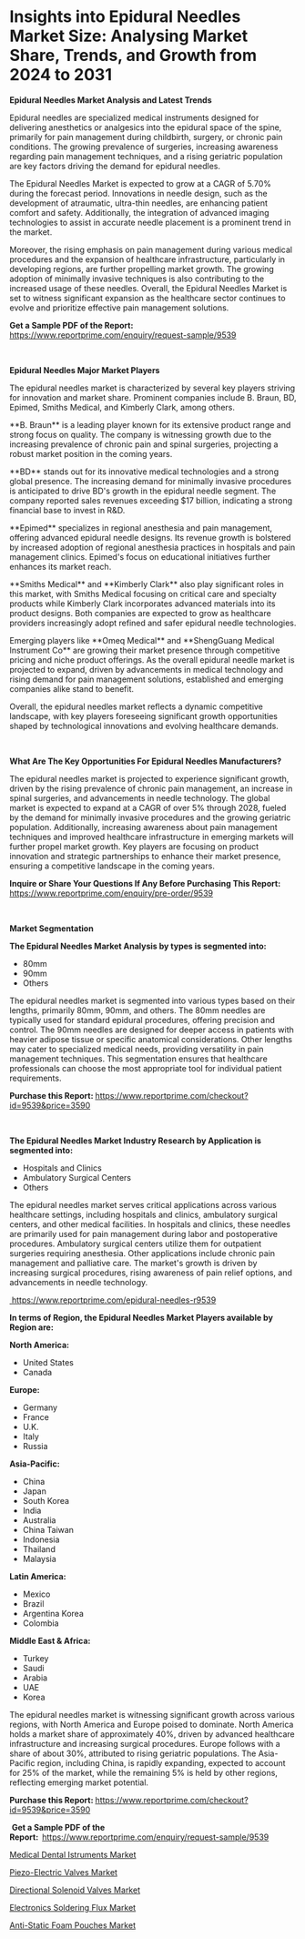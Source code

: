 <p><h1>Insights into Epidural Needles Market Size: Analysing Market Share, Trends, and Growth from 2024 to 2031</h1></p><p><strong>Epidural Needles Market Analysis and Latest Trends</strong></p>
<p><p>Epidural needles are specialized medical instruments designed for delivering anesthetics or analgesics into the epidural space of the spine, primarily for pain management during childbirth, surgery, or chronic pain conditions. The growing prevalence of surgeries, increasing awareness regarding pain management techniques, and a rising geriatric population are key factors driving the demand for epidural needles.</p><p>The Epidural Needles Market is expected to grow at a CAGR of 5.70% during the forecast period. Innovations in needle design, such as the development of atraumatic, ultra-thin needles, are enhancing patient comfort and safety. Additionally, the integration of advanced imaging technologies to assist in accurate needle placement is a prominent trend in the market. </p><p>Moreover, the rising emphasis on pain management during various medical procedures and the expansion of healthcare infrastructure, particularly in developing regions, are further propelling market growth. The growing adoption of minimally invasive techniques is also contributing to the increased usage of these needles. Overall, the Epidural Needles Market is set to witness significant expansion as the healthcare sector continues to evolve and prioritize effective pain management solutions.</p></p>
<p><strong>Get a Sample PDF of the Report:&nbsp;</strong> <a href="https://www.reportprime.com/enquiry/request-sample/9539">https://www.reportprime.com/enquiry/request-sample/9539</a></p>
<p>&nbsp;</p>
<p><strong>Epidural Needles Major Market Players</strong></p>
<p><p>The epidural needles market is characterized by several key players striving for innovation and market share. Prominent companies include B. Braun, BD, Epimed, Smiths Medical, and Kimberly Clark, among others. </p><p>**B. Braun** is a leading player known for its extensive product range and strong focus on quality. The company is witnessing growth due to the increasing prevalence of chronic pain and spinal surgeries, projecting a robust market position in the coming years. </p><p>**BD** stands out for its innovative medical technologies and a strong global presence. The increasing demand for minimally invasive procedures is anticipated to drive BD's growth in the epidural needle segment. The company reported sales revenues exceeding $17 billion, indicating a strong financial base to invest in R&D.</p><p>**Epimed** specializes in regional anesthesia and pain management, offering advanced epidural needle designs. Its revenue growth is bolstered by increased adoption of regional anesthesia practices in hospitals and pain management clinics. Epimed's focus on educational initiatives further enhances its market reach.</p><p>**Smiths Medical** and **Kimberly Clark** also play significant roles in this market, with Smiths Medical focusing on critical care and specialty products while Kimberly Clark incorporates advanced materials into its product designs. Both companies are expected to grow as healthcare providers increasingly adopt refined and safer epidural needle technologies.</p><p>Emerging players like **Omeq Medical** and **ShengGuang Medical Instrument Co** are growing their market presence through competitive pricing and niche product offerings. As the overall epidural needle market is projected to expand, driven by advancements in medical technology and rising demand for pain management solutions, established and emerging companies alike stand to benefit. </p><p>Overall, the epidural needles market reflects a dynamic competitive landscape, with key players foreseeing significant growth opportunities shaped by technological innovations and evolving healthcare demands.</p></p>
<p>&nbsp;</p>
<p><strong>What Are The Key Opportunities For Epidural Needles Manufacturers?</strong></p>
<p><p>The epidural needles market is projected to experience significant growth, driven by the rising prevalence of chronic pain management, an increase in spinal surgeries, and advancements in needle technology. The global market is expected to expand at a CAGR of over 5% through 2028, fueled by the demand for minimally invasive procedures and the growing geriatric population. Additionally, increasing awareness about pain management techniques and improved healthcare infrastructure in emerging markets will further propel market growth. Key players are focusing on product innovation and strategic partnerships to enhance their market presence, ensuring a competitive landscape in the coming years.</p></p>
<p><strong>Inquire or Share Your Questions If Any Before Purchasing This Report:</strong> <a href="https://www.reportprime.com/enquiry/pre-order/9539">https://www.reportprime.com/enquiry/pre-order/9539</a></p>
<p>&nbsp;</p>
<p><strong>Market Segmentation</strong></p>
<p><strong>The Epidural Needles Market Analysis by types is segmented into:</strong></p>
<p><ul><li>80mm</li><li>90mm</li><li>Others</li></ul></p>
<p><p>The epidural needles market is segmented into various types based on their lengths, primarily 80mm, 90mm, and others. The 80mm needles are typically used for standard epidural procedures, offering precision and control. The 90mm needles are designed for deeper access in patients with heavier adipose tissue or specific anatomical considerations. Other lengths may cater to specialized medical needs, providing versatility in pain management techniques. This segmentation ensures that healthcare professionals can choose the most appropriate tool for individual patient requirements.</p></p>
<p><strong>Purchase this Report:&nbsp;</strong><a href="https://www.reportprime.com/checkout?id=9539&price=3590">https://www.reportprime.com/checkout?id=9539&price=3590</a></p>
<p>&nbsp;</p>
<p><strong>The Epidural Needles Market Industry Research by Application is segmented into:</strong></p>
<p><ul><li>Hospitals and Clinics</li><li>Ambulatory Surgical Centers</li><li>Others</li></ul></p>
<p><p>The epidural needles market serves critical applications across various healthcare settings, including hospitals and clinics, ambulatory surgical centers, and other medical facilities. In hospitals and clinics, these needles are primarily used for pain management during labor and postoperative procedures. Ambulatory surgical centers utilize them for outpatient surgeries requiring anesthesia. Other applications include chronic pain management and palliative care. The market's growth is driven by increasing surgical procedures, rising awareness of pain relief options, and advancements in needle technology.</p></p>
<p><a href="https://www.reportprime.com/epidural-needles-r9539">&nbsp;https://www.reportprime.com/epidural-needles-r9539</a></p>
<p><strong>In terms of Region, the Epidural Needles Market Players available by Region are:</strong></p>
<p>
    <p> <strong> North America: </strong>
        <ul>
            <li>United States</li>
            <li>Canada</li>
        </ul>
        </p> 
    <p> <strong> Europe: </strong>
        <ul>
            <li>Germany</li>
            <li>France</li>
            <li>U.K.</li>
            <li>Italy</li>
            <li>Russia</li>
        </ul>
        </p> 
    <p> <strong> Asia-Pacific: </strong>
        <ul>
            <li>China</li>
            <li>Japan</li>
            <li>South Korea</li>
            <li>India</li>
            <li>Australia</li>
            <li>China Taiwan</li>
            <li>Indonesia</li>
            <li>Thailand</li>
            <li>Malaysia</li>
        </ul>
        </p> 
    <p> <strong> Latin America: </strong>
        <ul>
            <li>Mexico</li>
            <li>Brazil</li>
            <li>Argentina Korea</li>
            <li>Colombia</li>
        </ul>
        </p> 
    <p> <strong> Middle East & Africa: </strong>
        <ul>
            <li>Turkey</li>
            <li>Saudi</li>
            <li>Arabia</li>
            <li>UAE</li>
            <li>Korea</li>
        </ul>
    </p>
    </p>
<p><p>The epidural needles market is witnessing significant growth across various regions, with North America and Europe poised to dominate. North America holds a market share of approximately 40%, driven by advanced healthcare infrastructure and increasing surgical procedures. Europe follows with a share of about 30%, attributed to rising geriatric populations. The Asia-Pacific region, including China, is rapidly expanding, expected to account for 25% of the market, while the remaining 5% is held by other regions, reflecting emerging market potential.</p></p>
<p><strong>Purchase this Report: </strong><a href="https://www.reportprime.com/checkout?id=9539&price=3590">https://www.reportprime.com/checkout?id=9539&price=3590</a></p>
<p>&nbsp;<strong>Get a Sample PDF of the Report:&nbsp;&nbsp;</strong><a href="https://www.reportprime.com/enquiry/request-sample/9539">https://www.reportprime.com/enquiry/request-sample/9539</a></p>
<p><strong></strong></p>
<p><p><a href="https://github.com/FlorianWolf90/Market-Research-Report-List-1/blob/main/medical-dental-istruments-market.md">Medical Dental Istruments Market</a></p><p><a href="https://issuu.com/reportprime-2/docs/piezo-electric-valves-market-size-2_d8fe49ff34417e">Piezo-Electric Valves Market</a></p><p><a href="https://issuu.com/reportprime-2/docs/directional-solenoid-valves-market-_af135c37db01d2">Directional Solenoid Valves Market</a></p><p><a href="https://www.linkedin.com/pulse/global-electronics-soldering-flux-industry-research-rcrrc?trackingId=IauuDtpDRSm1%2FQBR0Lpo7Q%3D%3D">Electronics Soldering Flux Market</a></p><p><a href="https://medium.com/@kimzemlak/the-anti-static-foam-pouches-industry-analysis-report-offers-a-comprehensive-and-current-c35c23708e0a">Anti-Static Foam Pouches Market</a></p></p>